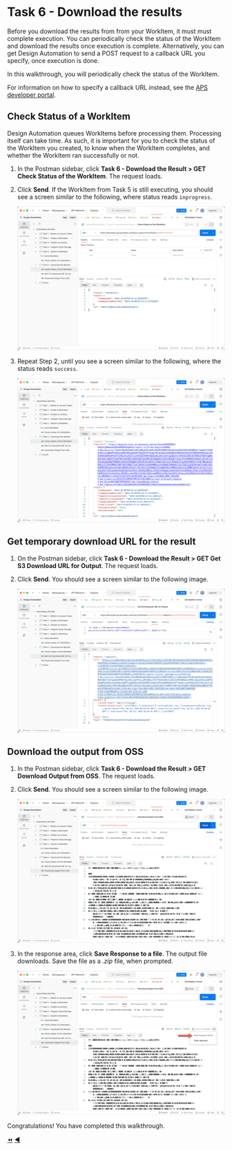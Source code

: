 # Task 6 - Download the results

Before you download the results from from your WorkItem, it must must complete execution. You can periodically check the status of the WorkItem and download the results once execution is complete. Alternatively, you can get Design Automation to send a POST request to a callback URL you specify, once execution is done.

In this walkthrough, you will periodically check the status of the WorkItem.

For information on how to specify a callback URL instead, see the [APS developer portal](https://aps.autodesk.com/en/docs/design-automation/v3/developers_guide/callbacks/#oncomplete-callback).

## Check Status of a WorkItem

Design Automation queues WorkItems before processing them. Processing itself can take time. As such, it is important for you to check the status of the WorkItem you created, to know when the WorkItem completes, and whether the WorkItem ran successfully or not.

1. In the Postman sidebar, click **Task 6 - Download the Result > GET Check Status of the WorkItem**. The request loads.

2. Click **Send**. If the WorkItem from Task 5 is still executing, you should see a screen similar to the following, where status reads `inprogress`.

    ![WorkItem Status check result](../images/task6-check_status.png "WorkItem Status check result")

3. Repeat Step 2, until you see a screen similar to the following, where the status reads `success`.

    ![WorkItem Status check result](../images/task6-final_status.png "WorkItem Status check result")

## Get temporary download URL for the result

1. On the Postman sidebar, click **Task 6 - Download the Result > GET Get S3 Download URL for Output**. The request loads.

2. Click **Send**. You should see a screen similar to the following image.

    ![Download URL](../images/task7-download_url.png "Download URL")

## Download the output from OSS

1. In the Postman sidebar, click **Task 6 - Download the Result > GET Download Output from OSS**. The request loads.

2. Click **Send**. You should see a screen similar to the following image.

    ![Download Result](../images/task6-download_step_1.png "Download Result")

3. In the response area, click **Save Response to a file**. The output file downloads. Save the file as a *.zip* file, when prompted.

    ![Download Result](../images/task6-download_step_2.png "Download Result")

Congratulations! You have completed this walkthrough.

[:rewind:](../readme.md "readme.md") [:arrow_backward:](task-5.md "Previous task")
